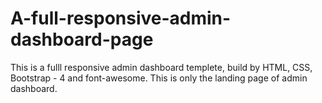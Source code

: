 # A-full-responsive-admin-dashboard-page
This is a fulll responsive admin dashboard templete, build by HTML, CSS, Bootstrap - 4 and font-awesome. This is only the landing page of admin dashboard.
